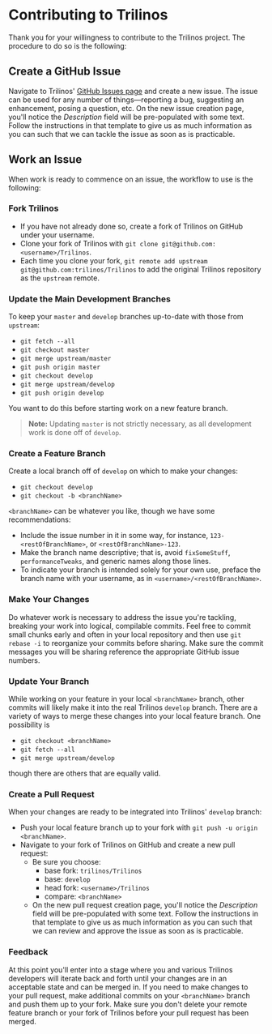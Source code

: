 # Contributing to Trilinos

Thank you for your willingness to contribute to the Trilinos project.  The procedure to do so is the following:

## Create a GitHub Issue

Navigate to Trilinos' [GitHub Issues page](https://github.com/trilinos/Trilinos/issues) and create a new issue.  The issue can be used for any number of things&mdash;reporting a bug, suggesting an enhancement, posing a question, etc.  On the new issue creation page, you'll notice the *Description* field will be pre-populated with some text.  Follow the instructions in that template to give us as much information as you can such that we can tackle the issue as soon as is practicable.

## Work an Issue

When work is ready to commence on an issue, the workflow to use is the following:

### Fork Trilinos

* If you have not already done so, create a fork of Trilinos on GitHub under your username.
* Clone your fork of Trilinos with `git clone git@github.com:<username>/Trilinos`.
* Each time you clone your fork, `git remote add upstream git@github.com:trilinos/Trilinos` to add the original Trilinos repository as the `upstream` remote.

### Update the Main Development Branches

To keep your `master` and `develop` branches up-to-date with those from `upstream`:

* `git fetch --all`
* `git checkout master`
* `git merge upstream/master`
* `git push origin master`
* `git checkout develop`
* `git merge upstream/develop`
* `git push origin develop`

You want to do this before starting work on a new feature branch.

> **Note:**  Updating `master` is not strictly necessary, as all development work is done off of `develop`.

### Create a Feature Branch

Create a local branch off of `develop` on which to make your changes:

* `git checkout develop`
* `git checkout -b <branchName>`

`<branchName>` can be whatever you like, though we have some recommendations:
* Include the issue number in it in some way, for instance, `123-<restOfBranchName>`, or `<restOfBranchName>-123`.
* Make the branch name descriptive; that is, avoid `fixSomeStuff`, `performanceTweaks`, and generic names along those lines.
* To indicate your branch is intended solely for your own use, preface the branch name with your username, as in `<username>/<restOfBranchName>`.

### Make Your Changes

Do whatever work is necessary to address the issue you're tackling, breaking your work into logical, compilable commits.  Feel free to commit small chunks early and often in your local repository and then use `git rebase -i` to reorganize your commits before sharing.  Make sure the commit messages you will be sharing reference the appropriate GitHub issue numbers.

### Update Your Branch

While working on your feature in your local `<branchName>` branch, other commits will likely make it into the real Trilinos `develop` branch.  There are a variety of ways to merge these changes into your local feature branch.  One possibility is

* `git checkout <branchName>`
* `git fetch --all`
* `git merge upstream/develop`

though there are others that are equally valid.

### Create a Pull Request

When your changes are ready to be integrated into Trilinos' `develop` branch:

* Push your local feature branch up to your fork with `git push -u origin <branchName>`.
* Navigate to your fork of Trilinos on GitHub and create a new pull request:
  * Be sure you choose:
    * base fork:  `trilinos/Trilinos`
    * base:  `develop`
    * head fork:  `<username>/Trilinos`
    * compare:  `<branchName>`
  * On the new pull request creation page, you'll notice the *Description* field will be pre-populated with some text.  Follow the instructions in that template to give us as much information as you can such that we can review and approve the issue as soon as is practicable.

### Feedback

At this point you'll enter into a stage where you and various Trilinos developers will iterate back and forth until your changes are in an acceptable state and can be merged in.  If you need to make changes to your pull request, make additional commits on your `<branchName>` branch and push them up to your fork.  Make sure you don't delete your remote feature branch or your fork of Trilinos before your pull request has been merged.

